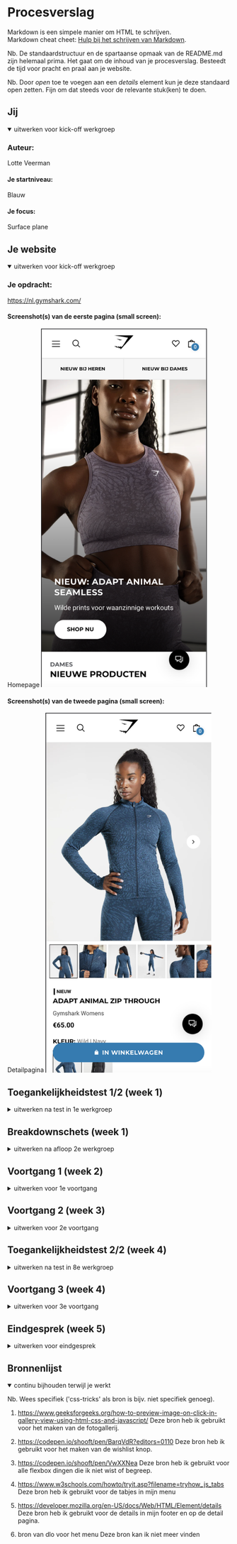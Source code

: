 # Procesverslag
Markdown is een simpele manier om HTML te schrijven.  
Markdown cheat cheet: [Hulp bij het schrijven van Markdown](https://github.com/adam-p/markdown-here/wiki/Markdown-Cheatsheet).

Nb. De standaardstructuur en de spartaanse opmaak van de README.md zijn helemaal prima. Het gaat om de inhoud van je procesverslag. Besteedt de tijd voor pracht en praal aan je website.

Nb. Door *open* toe te voegen aan een *details* element kun je deze standaard open zetten. Fijn om dat steeds voor de relevante stuk(ken) te doen.





## Jij

<details open>
  <summary>uitwerken voor kick-off werkgroep</summary>

  ### Auteur:
  Lotte Veerman

  #### Je startniveau:
  Blauw

  #### Je focus:
  Surface plane
 
</details>





## Je website

<details open>
  <summary>uitwerken voor kick-off werkgroep</summary>

  ### Je opdracht:
  https://nl.gymshark.com/
  
  #### Screenshot(s) van de eerste pagina (small screen): 
  Homepage 
  <img src="readme-images/homepage.png" width="375px" alt="homepage">

  #### Screenshot(s) van de tweede pagina (small screen):
  Detailpagina 
  <img src="readme-images/detail.png" width="375px" alt="quizpagina">
  
 
</details>



## Toegankelijkheidstest 1/2 (week 1)

<details>
  <summary>uitwerken na test in 1e werkgroep</summary>

  ### Bevindingen
  Op de huidige website werkt de screenreader best wel prima. Het enige wat niet helemaal goed ging waren de headings. Die slaat de screenreader over. En je kan bijvoorbeeld het menu niet overslaan dus die wordt eerst helemaal opgenoemd voordat je de rest van de website kan bekijken.

  #### Screenreader
  Ik zou kunnen kijken naar de kopjes. Ik heb geen idee of het lukt maar het zou fijn zijn als die kopjes in mijn website wel worden opgenoemd.

  #### Muis en Toetsenbord 
  Met de tabs kun je door de hele website heen zonder je muis te hoeven gebruiken. Wanneer je op een knop wil klikken kan dat met enter.


  #### Motoriek (shocks, elastiekjes)
  Deze test hebben we in week 1 niet gedaan.


  #### Visueel (brillen, contrast, kleurenblind, dark/light). 
  Deze test hebben we in week 1 niet gedaan.

</details>



## Breakdownschets (week 1)

<details>
  <summary>uitwerken na afloop 2e werkgroep</summary>

  ### de hele pagina: 
  <img src="readme-images/breakdownschets.jpg" width="375px" alt="breakdown van de hele pagina">

</details>





## Voortgang 1 (week 2)

<details>
  <summary>uitwerken voor 1e voortgang</summary>

  ### Stand van zaken
  Ik was ziek tijdens de eerste voortgang dus ik was er niet bij. Hierdoor heb ik geen feedback ontvangen.

</details>





## Voortgang 2 (week 3)

<details>
  <summary>uitwerken voor 2e voortgang</summary>

  ### Stand van zaken
  Deze keer was ik er wel bij. Ik heb mijn website laten zien hoever ik tot nu toe ben. Op dat moment had ik de eerste pagina bijna klaar behalve de footer en het menu. Dit werkte nog niet. Er werden wat vragen gesteld over keuzes die ik had gemaakt bijvoorbeeld over hoe ik de carroussel had gemaakt. Dit was gelukig allemaal goed.


  ### Verslag van meeting
  Ik vroeg mij tijdens de voortgang 1 ding af en dat was hoe ik een deel van de footer moest maken. Ik was daar al aan begonnen maar dat lukte niet helemaal. In de footer zit een stukje dat je in en uit kan klappen en wanneer de dat doet veranderd het icoon van een plus naar een min. De docent vertelde dat ik dit het beste met details kon maken dus dat heb ik opgezocht.

</details>





## Toegankelijkheidstest 2/2 (week 4)

<details>
  <summary>uitwerken na test in 8e werkgroep</summary>

  ### Bevindingen
  Het testen van de toegankelijkheid ging eigenlijk heel goed. Sommige dingen waren wat lastiger maar over het algemeen ben ik wel tevreden met het eindresultaat. 

  #### Screenreader
  Mijn website reageert niet op tabs. Wanneer ik de screenreader aanzet gaat hij alles in een keer opnoemen wat niet gaat natuurlijk. Wel vraagt hij bij elke knop of je daarop wil klikken. Dat is wel goed gegaan. Ook slaat de screenreader alle headings over. 

  Ik moet hier dus nog aan gaan werken om dat helemaal kloppend te krijgen. Dit heb ik ook al bij de toegankelijkheidstest in week 1 benoemnd. Het zou mooi zijn als alle heading ook worden voorgelezen


  #### Muis en Toetsenbord 
  Tijdens de screenreader heb ik ook meteen het toestenbord getest. Zoals eerder gezegd reageerd mijn website niet op tabs dus dat moet ik gaan oplossen. Ook zou het mooi zijn als de gebruiker van mijn website de vraag zou krijgen bij het menu om die over te slaan. Het menu is namelijk heel groot en dat duurt super lang tot de screenreader daar helemaal doorheen is. Ik kan goed begrijpen dat gebruikers daar niet op zitten te wachten als ze alleen de content op de homepage willen bekijken/horen.


  #### Motoriek (shocks, elastiekjes)
  Wat ik merkte bij de shocks was dat het super moeilijk was om uberhaupt je telefoon goed vast te houden. Het werd al iets makkelijker als je je telefoon in je "gewone" hand hield of als je je telefoon neerlegde op tafel. Het koste meer moeite om alles te vinden en te klikken op het menu bijvoorbeeld, daardoor duurder het allemaal ook iets langer. 


  #### Visueel (brillen, contrast, kleurenblind, dark/light). 
  Ik heb 7 verschillende brillen opgezet om te testen hoe goed je mijn website dan kan gebruiken.
  - Low contrast:
    Ik ga heel dicht op mijn scherm zitten om het beter te zien. Ook waren de du Lijntjes zijn niet te zien

  - Peripheral field loss:
    Je kan alles nog wel zien alleen lastiger en het duurt iets langer.

  - Blur/Glare:
    Je ziet niks alleen als je heel dichtbij gaat.

  - Combines loss:
    Je ziet eigenlijk alles nog maar 

  - Hemifield loss:
    Je ziet het nog wel maar soms moet je even bewegen met je hoofd om het net even iets beter te zien.

  - Color:
    Je kon alles nog wel goed zien. Alles wat blauw is wordt groen door het gele glas.

  - Central field loss:
    Website is goed te zien. Contrast is overal duidelijk. Wanneer je helemaal recht kijkt zie je eventjes niks maar wanneer je je hoofd draait wel weer goed. 

</details>





## Voortgang 3 (week 4)

<details>
  <summary>uitwerken voor 3e voortgang</summary>

  ### Stand van zaken
  Tijdens dit voortganggesprek zijn we het beoordelingsformulier helemaal langs gegaan. Dit was erg fijn om even te zien hoe ver ik was en waar ik aankomende week nog extra op moet gaan letten.


  ### Verslag van meeting
  Als eerste ben ik even door mijn website heen gegaan om te laten zien hoe ver ik was op dat moment. Ik had ten opzichte van de week daarvoor een hoop gedaan. Het menu en de footer waren helemaal af en werkend. Ik moest nog een paar kleine dingetjes fixen op de eerste pagina en dan zou ik kunnen beginnen met de tweede pagina. 
  Wat kwam er uit het voortgang gesprek:
  - Ik moet nog even letten op de toegankelijkheid. Die klopte nog niet helemaal.
  - Ik heb vijf verschillende dingen uit de surface plane verwekt in mijn website: 
    - Animatie in menu
    - Video
    - Dom manipulatie
    - Advanced positioning
    - Toetsenbord
  - Ook moet ik mijn bronnen nog even goed opschrijven in de README.

</details>





## Eindgesprek (week 5)

<details>
  <summary>uitwerken voor eindgesprek</summary>

  ### Je uitkomst - karakteristiek screenshots:
  <img src="readme-images/screenshot-homepage.png" width="375px" alt="uitomst opdracht 1">
  <img src="readme-images/screenshot-detailpagina.png" width="375px" alt="uitomst opdracht 1">

  ### Dit ging goed/Heb ik geleerd: 
  De opbouw van de twee pagina's ging echt super goed. Ik vond dat gedeelte ook leuk om te doen. Het positioneren van dingen en het zo hetzelfde mogelijk maken als de orginele website was een uitdaging soms maar is wel gelukt.

  Tijdens het maken van deze pagina's heb ik weer zoveel bij geleerd. Ik had al eerder gewerkt met flexbox maar niet in de mate waarin ik het nu heb gebruikt. Ik wist niet dat je dit er allemaal mee kon doen. Ook heb ik veel geleerd over Javascript. Ik heb veel geprobeerd en geexperimenteerd en ook vaak tot conclusies gekomen dat ik het moet loslaten en iets anders moet proberen. Maar dit hoort ook bij het leerproces natuurlijk. Ik heb het menu met javascript gemaakt, de tabjes in het menu, de fotogallerij en een micro animatie van de wishlist knop. 

  <img src="readme-images/voorbeeld1.png" width="375px" alt="voorbeeld1">
  Op deze afbeelding die je het verschil tussen de echte website (links) en mijn website (rechts). Je ziet eigenlijk geen verschil en dat was leuk om te zo maken.

  <img src="readme-images/wishlist-before.png" width="375px" alt="wishlist-before">
  <img src="readme-images/wishlist-after.png" width="375px" alt="wishlist-after">
  Hier zie je het verschil tussen de favorieten knop wanneer je hem nog niet hebt aangeklikt en wanneer je hem wel hebt aangeklinkt. Hier zit een transision in en de source van het hartje past zich aan in je javascript.


  ### Dit was lastig/Is niet gelukt:
  Veel dingen vond ik lastig maar het moeilijkste wat ik heb gemaakt is de fotogallerij op de detailpagina. Hier kun je doormiddel van op de pijltje klikken en door de foto's zelf sliden en erop klikken navigeren naar de volgende afbeelding. Dit was een grote uitdaging met javascript. Ik heb hier heel lang aan gezeten en overal en nergens stukjes code opgezocht. Uiteindlijk is dit wel gelukt en daar ben ik wel trots op. 
  Iets wat mij niet is gelukt is het slide effect van de fotogallerij zoals dat is gemaakt op de orginele webiste. 

  Als ik meer tijd had gehad had ik nog meer micro animatie willen maken en een darkmode versie van deze website willen maken zodat de gebruiker kan kiezen. 

  <img src="readme-images/fotogallerij.png" width="375px" alt="voorbeeld2">
  Hierboven zie je de fotogallerij waar ik het over had. 


</details>





## Bronnenlijst

<details open>
  <summary>continu bijhouden terwijl je werkt</summary>

  Nb. Wees specifiek ('css-tricks' als bron is bijv. niet specifiek genoeg).

  1. https://www.geeksforgeeks.org/how-to-preview-image-on-click-in-gallery-view-using-html-css-and-javascript/
  Deze bron heb ik gebruikt voor het maken van de fotogallerij.  

  2. https://codepen.io/shooft/pen/BarqVdR?editors=0110
  Deze bron heb ik gebruikt voor het maken van de wishlist knop.

  3. https://codepen.io/shooft/pen/VwXXNea
  Deze bron heb ik gebruikt voor alle flexbox dingen die ik niet wist of begreep.

  4. https://www.w3schools.com/howto/tryit.asp?filename=tryhow_js_tabs
  Deze bron heb ik gebruikt voor de tabjes in mijn menu

  5. https://developer.mozilla.org/en-US/docs/Web/HTML/Element/details
  Deze bron heb ik gebruikt voor de details in mijn footer en op de detail pagina.

  6. bron van dlo voor het menu
  Deze bron kan ik niet meer vinden


</details>